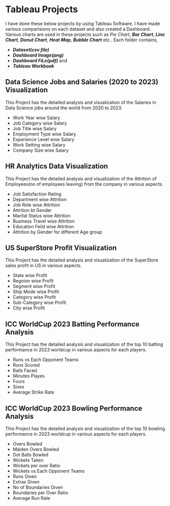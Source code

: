 # Tableau Projects

I have done these below projects by using Tableau Software.
I have made various comparisions on each dataset and also created a Dashboard.
Various charts are used in these projects such as *Pie Chart*, ***Bar Chart***, ***Line Chart***, ***Donut Chart***, ***Heat Map***, ***Bubble Chart*** etc..
Each folder contains,
* ***Dataset(csv file)*** 
* ***Dashboard Image(png)*** 
* ***Dashboard FiLe(pdf)*** and 
* ***Tableau Workbook***

## Data Science Jobs and Salaries (2020 to 2023) Visualization
This Project has the detailed analysis and visualization of the Salaries in Data Science jobs around the world from 2020 to 2023.
* Work Year wise Salary
* Job Category wise Salary
* Job Title wise Salary
* Employment Type wise Salary
* Experience Level wise Salary
* Work Setting wise Salary
* Company Size wise Salary

## HR Analytics Data Visualization
This Project has the detailed analysis and visualization of the Attrition of Employees(no of employees leaving) from the company in various aspects.
* Job Satisfaction Rating
* Department wise Attrition
* Job Role wise Attrition
* Attrition bt Gender
* Marital Status wise Attrition
* Business Travel wise Attrition
* Education Feild wise Attrition
* Attrition by Gender for different Age group

## US SuperStore Profit Visualization
This Project has the detailed analysis and visualization of the SuperStore sales profit in US in various aspects.
* State wise Profit
* Regoion wise Profit
* Segment wise Profit
* Ship Mode wise Profit
* Category wise Profit
* Sub-Category wise Profit
* City wise Profit

## ICC WorldCup 2023 Batting Performance Analysis
This Project has the detailed analysis and visualization of the top 10 batting performance in 2023 worldcup in various aspects for each players.
* Runs vs Each Opponent Teams
* Runs Scored
* Balls Faced
* Minutes Playes
* Fours
* Sixes
* Average Strike Rate

## ICC WorldCup 2023 Bowling Performance Analysis
This Project has the detailed analysis and visualization of the top 10 bowling performance in 2023 worldcup in various aspects for each players.
* Overs Bowled
* Maiden Overs Bowled
* Dot Balls Bowled
* Wickets Taken
* Wickets per over Ratio
* Wickets vs Each Opponent Teams
* Runs Given
* Extras Given
* No of Boundaries Given
* Boundaries per Over Ratio
* Average Run Rate




